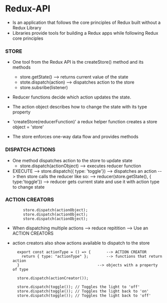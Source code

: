 # Redux-API

- Is an application that follows the core principles of Redux built without a Redux Library
- Libraries provide tools for building a Redux apps while following Redux core principles

### STORE
- One tool from the Redux API is the createStore() method and its methods
    - store.getState()               --> returns current value of the state
    - stote.dispatch(action)         --> dispatches action to the store
    - store.subsribe(listener)

- Reducer functions decide which action updates the state.
- The action object describes how to change the state with its type property
- 'createStore(reducerFunction)' a redux helper function creates a store object = 'store'
- The store enforces one-way data flow and provides methods
### DISPATCH ACTIONS
- One method dispatches action to the store to update state
    - store.dispatch(actionObject) --> executes reducer function
- EXECUTE
      --> store.dispatch({ type: 'toggle'}) --> dispatches an action
      --> then store calls the reducer like so:
            --> reducer(store.getState(), { type:'toggle'})
            --> reducer gets current state and use it with action type to change state
### ACTION CREATORS
            store.dispatch(actionObject);
            store.dispatch(actionObject);
            store.dispatch(actionObject);
- When dispatching multiple actions --> reduce repitition --> Use an ACTION CREATORS
- action creators also show actions available to dispatch to the store
  
        export const actionType = () => {       --> ACTION CREATOR
          return { type: "actionType" };        --> functions that return action 
        }                                   --> objects with a property of type

        store.dispatch(actionCreator());
               
        store.dispatch(toggle()); // Toggles the light to 'off'
        store.dispatch(toggle()); // Toggles the light back to 'on'
        store.dispatch(toggle()); // Toggles the light back to 'off'
     
